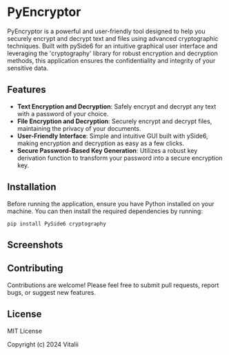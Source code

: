 # PyEncryptor

PyEncryptor is a powerful and user-friendly tool designed to help you securely encrypt and decrypt text and files using advanced cryptographic techniques. Built with pySide6 for an intuitive graphical user interface and leveraging the 'cryptography' library for robust encryption and decryption methods, this application ensures the confidentiality and integrity of your sensitive data.

## Features

- **Text Encryption and Decryption**: Safely encrypt and decrypt any text with a password of your choice.
- **File Encryption and Decryption**: Securely encrypt and decrypt files, maintaining the privacy of your documents.
- **User-Friendly Interface**: Simple and intuitive GUI built with ySide6, making encryption and decryption as easy as a few clicks.
- **Secure Password-Based Key Generation**: Utilizes a robust key derivation function to transform your password into a secure encryption key.

## Installation

Before running the application, ensure you have Python installed on your machine. You can then install the required dependencies by running:

```
pip install PySide6 cryptography
```
## Screenshots

## Contributing
Contributions are welcome! Please feel free to submit pull requests, report bugs, or suggest new features.

## License
MIT License

Copyright (c) 2024 Vitalii